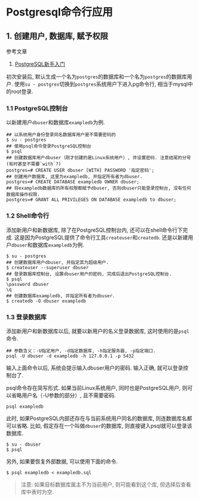 # Postgresql命令行应用

## 1. 创建用户, 数据库, 赋予权限

参考文章

1. [PostgreSQL新手入门](http://www.ruanyifeng.com/blog/2013/12/getting_started_with_postgresql.html)

初次安装后, 默认生成一个名为`postgres`的数据库和一个名为`postgres`的数据库用户. 使用`su - postgres`切换到`postgres`系统用户下进入pg命令行, 相当于mysql中的root登录.

### 1.1 PostgreSQL控制台

以新建用户`dbuser`和数据库`exampledb`为例. 

```
## 以系统用户身份登录同名数据库用户是不需要密码的
$ su - postgres
## 使用psql命令登录PostgreSQL控制台
$ psql
## 创建数据库用户dbuser（刚才创建的是Linux系统用户）, 并设置密码. 注意结尾的分号(有时甚至不需要`with`?)
postgres=# CREATE USER dbuser [WITH] PASSWORD '指定密码'; 
## 创建用户数据库, 这里为exampledb, 并指定所有者为dbuser. 
postgres=# CREATE DATABASE exampledb OWNER dbuser;
## 将exampledb数据库的所有权限都赋予dbuser, 否则dbuser只能登录控制台, 没有任何数据库操作权限. 
postgres=# GRANT ALL PRIVILEGES ON DATABASE exampledb to dbuser;
```

### 1.2 Shell命令行

添加新用户和新数据库, 除了在PostgreSQL控制台内, 还可以在shell命令行下完成. 这是因为PostgreSQL提供了命令行工具`createuser`和`createdb`. 还是以新建用户`dbuser`和数据库`exampledb`为例. 

```
$ su - postgres
## 创建数据库用户dbuser, 并指定其为超级用户. 
$ createuser --superuser dbuser
## 登录数据库控制台, 设置dbuser用户的密码, 完成后退出PostgreSQL控制台. 
$ psql
\password dbuser
\q
## 创建数据库exampledb, 并指定所有者为dbuser. 
$ createdb -O dbuser exampledb
```

### 1.3 登录数据库

添加新用户和新数据库以后, 就要以新用户的名义登录数据库, 这时使用的是`psql`命令. 

```
## 参数含义：-U指定用户, -d指定数据库, -h指定服务器, -p指定端口. 
psql -U dbuser -d exampledb -h 127.0.0.1 -p 5432
```

输入上面命令以后, 系统会提示输入dbuser用户的密码. 输入正确, 就可以登录控制台了. 

psql命令存在简写形式. 如果当前Linux系统用户, 同时也是PostgreSQL用户, 则可以省略用户名（-U参数的部分）, 且不需要密码. 

```
psql exampledb
```

此时, 如果PostgreSQL内部还存在与当前系统用户同名的数据库, 则连数据库名都可以省略. 比如, 假定存在一个叫做`dbuser`的数据库, 则直接键入psql就可以登录该数据库. 

```
$ su - dbuser
$ psql
```

另外, 如果要恢复外部数据, 可以使用下面的命令. 

```
$ psql exampledb < exampledb.sql
```

> 注意: 如果目标数据库属主不为当前用户, 则可能看到这个库, 但选择后查看库中表时为空.